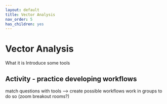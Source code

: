 ```yaml
---
layout: default
title: Vector Analysis
nav_order: 5
has_children: yes
---
```

# Vector Analysis

What it is
Introduce some tools

## Activity - practice developing workflows 
match questions with tools --> create possible workflows 
work in groups to do so (zoom breakout rooms?)
